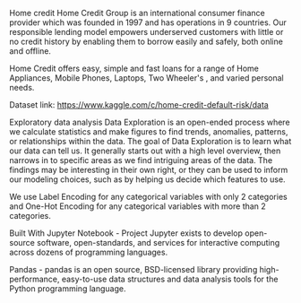Home credit
Home Credit Group is an international consumer finance provider which was founded in 1997 and has operations in 9 countries. Our responsible lending model empowers underserved customers with little or no credit history by enabling them to borrow easily and safely, both online and offline. 

Home Credit offers easy, simple and fast loans for a range of Home Appliances, Mobile Phones, Laptops, Two Wheeler's , and varied personal needs.

Dataset link: https://www.kaggle.com/c/home-credit-default-risk/data

Exploratory data analysis
Data Exploration is an open-ended process where we calculate statistics and make figures to find trends, anomalies, patterns, or relationships within the data. The goal of Data Exploration is to learn what our data can tell us. It generally starts out with a high level overview, then narrows in to specific areas as we find intriguing areas of the data. The findings may be interesting in their own right, or they can be used to inform our modeling choices, such as by helping us decide which features to use.

We use Label Encoding for any categorical variables with only 2 categories and One-Hot Encoding for any categorical variables with more than 2 categories.

Built With
Jupyter Notebook - Project Jupyter exists to develop open-source software, open-standards, and services for interactive computing across dozens of programming languages.

Pandas - pandas is an open source, BSD-licensed library providing high-performance, easy-to-use data structures and data analysis tools for the Python programming language.